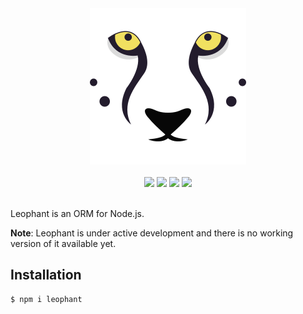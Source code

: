 <div align="center">
  <img src="https://github.com/leophant/leophant/raw/master/resources/logo.png" width="250" height="250">
  <br>
  <br>
  <a href="https://travis-ci.org/leophant/leophant"><img src="https://travis-ci.org/leophant/leophant.svg?branch=master"></a>
  <a href="https://lgtm.com/projects/g/leophant/leophant/context:javascript"><img src="https://img.shields.io/lgtm/grade/javascript/g/leophant/leophant.svg"></a>
  <a href="https://david-dm.org/leophant/leophant"><img src="https://david-dm.org/leophant/leophant.svg"></a>
  <a href="http://stackoverflow.com/questions/tagged/leophant"><img src="https://img.shields.io/badge/stackoverflow-leophant-blue.svg"></a>
  <br>
  <br>
</div>

Leophant is an ORM for Node.js.

**Note**: Leophant is under active development and there is no working version of it available yet.

## Installation

```bash
$ npm i leophant
```
